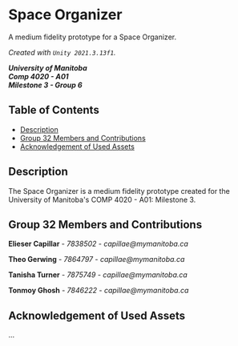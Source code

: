 # Space Organizer
A medium fidelity prototype for a Space Organizer.

_Created with `Unity 2021.3.13f1`._

**_University of Manitoba_**  
**_Comp 4020 - A01_**  
**_Milestone 3 - Group 6_**

## Table of Contents
- [Description](#Description)
- [Group 32 Members and Contributions](#Group)
- [Acknowledgement of Used Assets](#Assets)

## Description <a name = "Description"></a>
The Space Organizer is a medium fidelity prototype created for the University of Manitoba's COMP 4020 - A01: Milestone 3.

## Group 32 Members and Contributions <a name = "Group"></a>
**Elieser Capillar** - _7838502_ - _capillae@mymanitoba.ca_

**Theo Gerwing** - _7864797_ - _capillae@mymanitoba.ca_

**Tanisha Turner** - _7875749_ - _capillae@mymanitoba.ca_

**Tonmoy Ghosh** - _7846222_ - _capillae@mymanitoba.ca_

## Acknowledgement of Used Assets <a name = "Assets"></a>
...
